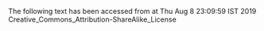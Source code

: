 The following text has been accessed from at Thu Aug 8 23:09:59 IST 2019
Creative_Commons_Attribution-ShareAlike_License
